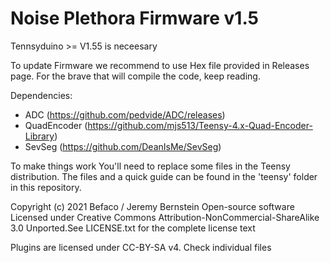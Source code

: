 # Noise Plethora Firmware v1.5

Tennsyduino >= V1.55 is neceesary

To update Firmware we recommend to use Hex file provided in Releases page. For the brave that will compile the code, keep reading.

Dependencies:
- ADC (https://github.com/pedvide/ADC/releases)
- QuadEncoder (https://github.com/mjs513/Teensy-4.x-Quad-Encoder-Library)
- SevSeg (https://github.com/DeanIsMe/SevSeg)

To make things work You'll need to replace some files in the Teensy distribution. The files and a quick guide can be found in the 'teensy' folder in this repository.

Copyright (c) 2021 Befaco / Jeremy Bernstein
Open-source software
Licensed under Creative Commons Attribution-NonCommercial-ShareAlike 3.0 Unported.See LICENSE.txt for the complete license text

Plugins are licensed under CC-BY-SA v4. Check individual files

